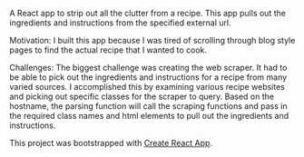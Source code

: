 A React app to strip out all the clutter from a recipe. This app pulls out the ingredients and instructions from the specified external url.

Motivation: I built this app because I was tired of scrolling through blog style pages to find the actual recipe that I wanted to cook.

Challenges: The biggest challenge was creating the web scraper. It had to be able to pick out the ingredients and instructions for a recipe from many varied sources. I accomplished this by examining various recipe websites and picking out specific classes for the scraper to query. Based on the hostname, the parsing function will call the scraping functions and pass in the required class names and html elements to pull out the ingredients and instructions.

This project was bootstrapped with [Create React App](https://github.com/facebook/create-react-app).
